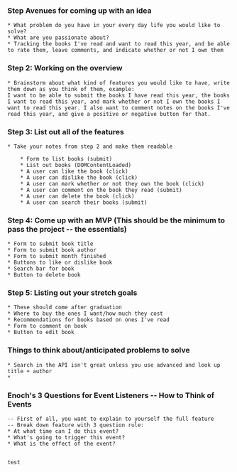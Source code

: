 ### Step Avenues for coming up with an idea
    * What problem do you have in your every day life you would like to solve?
    * What are you passionate about?
    * Tracking the books I've read and want to read this year, and be able to rate them, leave comments, and indicate whether or not I own them

### Step 2: Working on the overview
    * Brainstorm about what kind of features you would like to have, write them down as you think of them, example: 
    I want to be able to submit the books I have read this year, the books I want to read this year, and mark whether or not I own the books I want to read this year. I also want to comment notes on the books I've read this year, and give a positive or negative button for that. 


### Step 3: List out all of the features
    * Take your notes from step 2 and make them readable

        * Form to list books (submit)
        * List out books (DOMContentLoaded)
        * A user can like the book (click)
        * A user can dislike the book (click)
        * A user can mark whether or not they own the book (click)
        * A user can comment on the book they read (submit)
        * A user can delete the book (click)
        * A user can search their books (submit)

### Step 4: Come up with an MVP (This should be the minimum to pass the project -- the essentials)

    * Form to submit book title
    * Form to submit book author
    * Form to submit month finished
    * Buttons to like or dislike book
    * Search bar for book
    * Button to delete book

### Step 5: Listing out your stretch goals
    * These should come after graduation
    * Where to buy the ones I want/how much they cost
    * Recommendations for books based on ones I've read
    * Form to comment on book
    * Button to edit book

### Things to think about/anticipated problems to solve
    * Search in the API isn't great unless you use advanced and look up title + author
    * 


### Enoch's 3 Questions for Event Listeners -- How to Think of Events
    -- First of all, you want to explain to yourself the full feature
    -- Break down feature with 3 question rule:
    * At what time can I do this event?
    * What's going to trigger this event?
    * What is the effect of the event?
    

    test